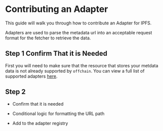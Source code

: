 # Contributing an Adapter

This guide will walk you through how to contribute an Adapter for IPFS.

Adapters are used to parse the metadata url into an acceptable request format for the fetcher to retrieve the data.

## Step 1 Confirm That it is Needed

First you will need to make sure that the resource that stores your metdata data is not already supported by `offchain`.
You can view a full list of supported adapters [here](https://github.com/ourzora/offchain/tree/main/offchain/metadata/adapters).

## Step 2

- Confirm that it is needed
- Conditional logic for formatting the URL path

- Add to the adapter registry
